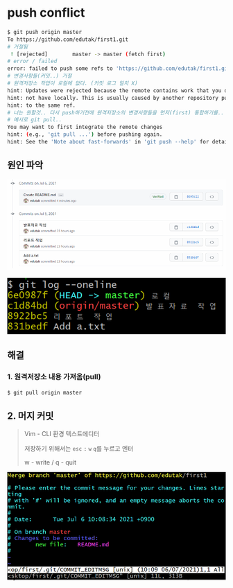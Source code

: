 # push conflict

```bash
$ git push origin master
To https://github.com/edutak/first1.git
# 거절됨
 ! [rejected]        master -> master (fetch first)
# error / failed
error: failed to push some refs to 'https://github.com/edutak/first1.git'
# 변경사항들(커밋..) 거절
# 원격저장소 작업이 로컬에 없다. (커밋 로그 일치 X)
hint: Updates were rejected because the remote contains work that you do
hint: not have locally. This is usually caused by another repository pushing
hint: to the same ref. 
# 너는 원할것.. 다시 push하기전에 원격저장소의 변경사항들을 먼저(first) 통합하기를..
# 예시로 git pull..
You may want to first integrate the remote changes
hint: (e.g., 'git pull ...') before pushing again.
hint: See the 'Note about fast-forwards' in 'git push --help' for details.

```

## 원인 파악

![image-20210706100816069](md-images/image-20210706100816069.png)

![image-20210706100825067](md-images/image-20210706100825067.png)

## 해결

### 1. 원격저장소 내용 가져옴(pull)

```bash
$ git pull origin master
```

## 2. 머지 커밋

> Vim - CLI 환경 텍스트에디터
>
> 저장하기 위해서는 `esc` `:` `w` `q`를 누르고 엔터
>
> w - write / q - quit 

![image-20210706101003987](md-images/image-20210706101003987.png)